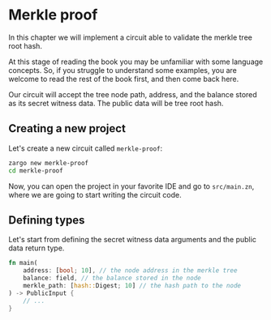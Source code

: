 # Merkle proof

In this chapter we will implement a circuit able to validate the merkle tree
root hash.

At this stage of reading the book you may be unfamiliar with some language
concepts. So, if you struggle to understand some examples, you are welcome to
read the rest of the book first, and then come back here.

Our circuit will accept the tree node path, address, and the balance
stored as its secret witness data. The public data will be tree root hash.

## Creating a new project

Let's create a new circuit called `merkle-proof`:

```bash
zargo new merkle-proof
cd merkle-proof
```

Now, you can open the project in your favorite IDE and go to `src/main.zn`,
where we are going to start writing the circuit code.

## Defining types

Let's start from defining the secret witness data arguments and the public data
return type.

```rust
fn main(
    address: [bool; 10], // the node address in the merkle tree
    balance: field, // the balance stored in the node
    merkle_path: [hash::Digest; 10] // the hash path to the node
) -> PublicInput {
    // ...
}
```
